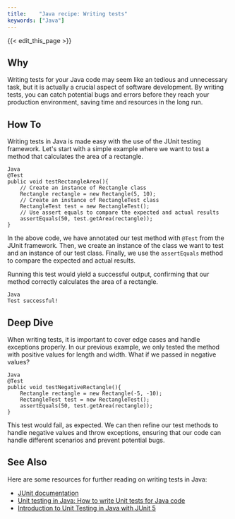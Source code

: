 ```yaml
---
title:    "Java recipe: Writing tests"
keywords: ["Java"]
---
```


{{< edit_this_page >}}

## Why

Writing tests for your Java code may seem like an tedious and unnecessary task, but it is actually a crucial aspect of software development. By writing tests, you can catch potential bugs and errors before they reach your production environment, saving time and resources in the long run.

## How To

Writing tests in Java is made easy with the use of the JUnit testing framework. Let's start with a simple example where we want to test a method that calculates the area of a rectangle.

```
Java
@Test
public void testRectangleArea(){
    // Create an instance of Rectangle class
    Rectangle rectangle = new Rectangle(5, 10);
    // Create an instance of RectangleTest class
    RectangleTest test = new RectangleTest();
    // Use assert equals to compare the expected and actual results
    assertEquals(50, test.getArea(rectangle));
}
```

In the above code, we have annotated our test method with `@Test` from the JUnit framework. Then, we create an instance of the class we want to test and an instance of our test class. Finally, we use the `assertEquals` method to compare the expected and actual results.

Running this test would yield a successful output, confirming that our method correctly calculates the area of a rectangle.

```
Java
Test successful!
```

## Deep Dive

When writing tests, it is important to cover edge cases and handle exceptions properly. In our previous example, we only tested the method with positive values for length and width. What if we passed in negative values?

```
Java
@Test
public void testNegativeRectangle(){
    Rectangle rectangle = new Rectangle(-5, -10);
    RectangleTest test = new RectangleTest();
    assertEquals(50, test.getArea(rectangle));
}
```

This test would fail, as expected. We can then refine our test methods to handle negative values and throw exceptions, ensuring that our code can handle different scenarios and prevent potential bugs.

## See Also

Here are some resources for further reading on writing tests in Java:

- [JUnit documentation](https://junit.org/junit5/docs/current/user-guide/)
- [Unit testing in Java: How to write Unit tests for Java code](https://stackabuse.com/unit-testing-in-java-with-junit-5/)
- [Introduction to Unit Testing in Java with JUnit 5](https://www.baeldung.com/junit-5-integration-test)